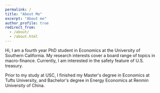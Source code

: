 ```yaml
---
permalink: /
title: "About Me"
excerpt: "About me"
author_profile: true
redirect_from: 
  - /about/
  - /about.html
---
```


Hi, I am a fourth year PhD student in Economics at the University of Southern California. My research interests cover a board range of topics in macro-finance. Currently, I am interested in the safety feature of U.S. treasury. 

Prior to my study at USC, I finished my Master's degree in Economics at Tufts University, and Bachelor's degree in Energy Economics at Renmin University of China.